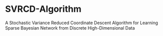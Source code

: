 # SVRCD-Algorithm
A Stochastic Variance Reduced Coordinate Descent Algorithm for Learning Sparse Bayesian Network from Discrete High-Dimensional Data
